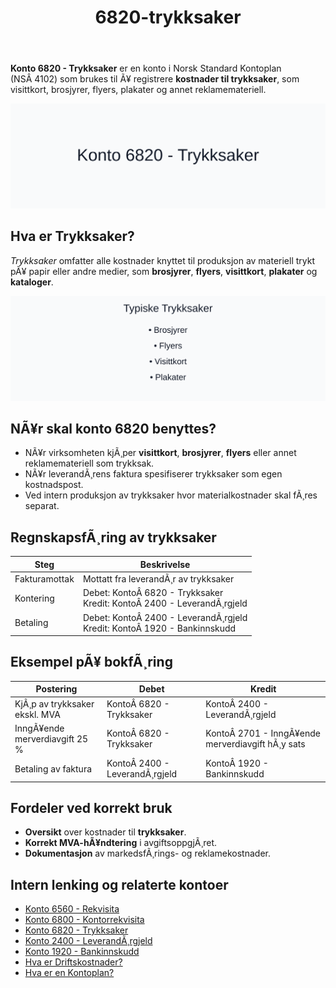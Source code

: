 ﻿---
title: "6820-trykksaker"
meta_title: "6820-trykksaker"
meta_description: "**Konto 6820 - Trykksaker** er en konto i Norsk Standard Kontoplan (NSÂ 4102) som brukes til Ã¥ registrere **kostnader til trykksaker**, som visittkort, brosjyr..."
slug: 6820-trykksaker
type: blog
layout: pages/single
---

**Konto 6820 - Trykksaker** er en konto i Norsk Standard Kontoplan (NSÂ 4102) som brukes til Ã¥ registrere **kostnader til trykksaker**, som visittkort, brosjyrer, flyers, plakater og annet reklamemateriell.

![Illustrasjon av konto 6820 Trykksaker](6820-trykksaker-image.svg)

## Hva er Trykksaker?

*Trykksaker* omfatter alle kostnader knyttet til produksjon av materiell trykt pÃ¥ papir eller andre medier, som **brosjyrer**, **flyers**, **visittkort**, **plakater** og **kataloger**.

![Typiske Trykksaker](trykksaker-typer.svg)

## NÃ¥r skal konto 6820 benyttes?

* NÃ¥r virksomheten kjÃ¸per **visittkort**, **brosjyrer**, **flyers** eller annet reklamemateriell som trykksak.
* NÃ¥r leverandÃ¸rens faktura spesifiserer trykksaker som egen kostnadspost.
* Ved intern produksjon av trykksaker hvor materialkostnader skal fÃ¸res separat.

## RegnskapsfÃ¸ring av trykksaker

| Steg            | Beskrivelse                                                   |
|-----------------|---------------------------------------------------------------|
| Fakturamottak   | Mottatt fra leverandÃ¸r av trykksaker                         |
| Kontering       | Debet: KontoÂ 6820 - Trykksaker<br>Kredit: KontoÂ 2400 - LeverandÃ¸rgjeld |
| Betaling        | Debet: KontoÂ 2400 - LeverandÃ¸rgjeld<br>Kredit: KontoÂ 1920 - Bankinnskudd |

## Eksempel pÃ¥ bokfÃ¸ring

| Postering                    | Debet                       | Kredit                                             |
|------------------------------|-----------------------------|----------------------------------------------------|
| KjÃ¸p av trykksaker ekskl. MVA| KontoÂ 6820 - Trykksaker     | KontoÂ 2400 - LeverandÃ¸rgjeld                        |
| InngÃ¥ende merverdiavgift 25 %| KontoÂ 6820 - Trykksaker     | KontoÂ 2701 - InngÃ¥ende merverdiavgift hÃ¸y sats      |
| Betaling av faktura          | KontoÂ 2400 - LeverandÃ¸rgjeld | KontoÂ 1920 - Bankinnskudd                           |

## Fordeler ved korrekt bruk

* **Oversikt** over kostnader til **trykksaker**.
* **Korrekt MVA-hÃ¥ndtering** i avgiftsoppgjÃ¸ret.
* **Dokumentasjon** av markedsfÃ¸rings- og reklamekostnader.

## Intern lenking og relaterte kontoer

* [Konto 6560 - Rekvisita](/blogs/kontoplan/6560-rekvisita "Konto 6560 - Rekvisita")
* [Konto 6800 - Kontorrekvisita](/blogs/kontoplan/6800-kontorrekvisita "Konto 6800 - Kontorrekvisita")
* [Konto 6820 - Trykksaker](/blogs/kontoplan/6820-trykksaker "Konto 6820 - Trykksaker")
* [Konto 2400 - LeverandÃ¸rgjeld](/blogs/kontoplan/2400-leverandorgjeld "Konto 2400 - LeverandÃ¸rgjeld")
* [Konto 1920 - Bankinnskudd](/blogs/kontoplan/1920-bankinnskudd "Konto 1920 - Bankinnskudd")
* [Hva er Driftskostnader?](/blogs/regnskap/hva-er-driftskostnader "Hva er Driftskostnader? Komplett Guide til KostnadsfÃ¸ring i Regnskap")
* [Hva er en Kontoplan?](/blogs/regnskap/hva-er-kontoplan "Hva er en Kontoplan? Komplett Guide til Kontoplaner i Norsk Regnskap")

